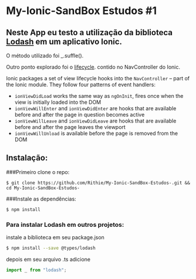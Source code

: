 



# My-Ionic-SandBox Estudos #1



## Neste App eu testo a utilização da biblioteca [Lodash](https://lodash.com/) em um aplicativo Ionic.

O método utilizado foi _.suffle().

Outro ponto explorado foi o [lifecycle](https://webcake.co/page-lifecycle-hooks-in-ionic-2/). contido no NavController do Ionic.

Ionic packages a set of view lifecycle hooks into the `NavController` – part of the Ionic module. They follow four patterns of event handlers:

- `ionViewDidLoad` works the same way as `ngOnInit`, fires once when the view is initially loaded into the DOM
- `ionViewWillEnter` and `ionViewDidEnter` are hooks that are available before and after the page in question becomes active
- `ionViewWillLeave` and `ionViewDidLeave` are hooks that are available before and after the page leaves the viewport
- `ionViewWillUnload` is available before the page is removed from the DOM



## Instalação:

###Primeiro clone o repo:

```shell
$ git clone https://github.com/Rithie/My-Ionic-SandBox-Estudos-.git && cd My-Ionic-SandBox-Estudos-
```

###Instale as dependências:

```sh
$ npm install
```

### Para instalar Lodash em outros projetos:

instale a biblioteca em seu package.json

```sh
$ npm install --save @types/lodash
```
depois em seu arquivo .ts adicione

```typescript
import _ from "lodash";
```